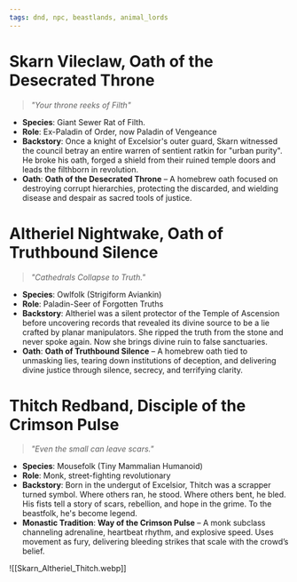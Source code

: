 ```yaml
---
tags: dnd, npc, beastlands, animal_lords
---
```


# Skarn Vileclaw, Oath of the Desecrated Throne

> *"Your throne reeks of Filth"*

- **Species**: Giant Sewer Rat of Filth.
- **Role**: Ex-Paladin of Order, now Paladin of Vengeance
- **Backstory**: Once a knight of Excelsior's outer guard, Skarn witnessed the council betray an entire warren of sentient ratkin for "urban purity". He broke his oath, forged a shield from their ruined temple doors and leads the filthborn in revolution. 
- **Oath**: **Oath of the Desecrated Throne** – A homebrew oath focused on destroying corrupt hierarchies, protecting the discarded, and wielding disease and despair as sacred tools of justice.


# Altheriel Nightwake, Oath of Truthbound Silence

> *"Cathedrals Collapse to Truth."*

- **Species**: Owlfolk (Strigiform Aviankin)
- **Role**: Paladin-Seer of Forgotten Truths
- **Backstory**: Altheriel was a silent protector of the Temple of Ascension before uncovering records that revealed its divine source to be a lie crafted by planar manipulators. She ripped the truth from the stone and never spoke again. Now she brings divine ruin to false sanctuaries.
- **Oath**: **Oath of Truthbound Silence** – A homebrew oath tied to unmasking lies, tearing down institutions of deception, and delivering divine justice through silence, secrecy, and terrifying clarity.


# Thitch Redband, Disciple of the Crimson Pulse

> *"Even the small can leave scars."*

- **Species**: Mousefolk (Tiny Mammalian Humanoid)
- **Role**: Monk, street-fighting revolutionary
- **Backstory**: Born in the undergut of Excelsior, Thitch was a scrapper turned symbol. Where others ran, he stood. Where others bent, he bled. His fists tell a story of scars, rebellion, and hope in the grime. To the beastfolk, he's become legend.
- **Monastic Tradition**: **Way of the Crimson Pulse** – A monk subclass channeling adrenaline, heartbeat rhythm, and explosive speed. Uses movement as fury, delivering bleeding strikes that scale with the crowd’s belief.

![[Skarn_Altheriel_Thitch.webp]]